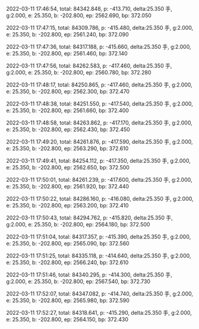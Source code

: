 2022-03-11 17:46:54, total: 84342.848, p: -413.710, delta:25.350 手, g:2.000, e: 25.350, b: -202.800, ep: 2562.690, bp: 372.050

2022-03-11 17:47:15, total: 84309.786, p: -415.480, delta:25.350 手, g:2.000, e: 25.350, b: -202.800, ep: 2561.240, bp: 372.090

2022-03-11 17:47:36, total: 84317.188, p: -415.660, delta:25.350 手, g:2.000, e: 25.350, b: -202.800, ep: 2561.460, bp: 372.140

2022-03-11 17:47:56, total: 84262.583, p: -417.460, delta:25.350 手, g:2.000, e: 25.350, b: -202.800, ep: 2560.780, bp: 372.280

2022-03-11 17:48:17, total: 84250.865, p: -417.460, delta:25.350 手, g:2.000, e: 25.350, b: -202.800, ep: 2562.300, bp: 372.470

2022-03-11 17:48:38, total: 84251.550, p: -417.540, delta:25.350 手, g:2.000, e: 25.350, b: -202.800, ep: 2561.660, bp: 372.400

2022-03-11 17:48:58, total: 84263.862, p: -417.170, delta:25.350 手, g:2.000, e: 25.350, b: -202.800, ep: 2562.430, bp: 372.450

2022-03-11 17:49:20, total: 84261.876, p: -417.590, delta:25.350 手, g:2.000, e: 25.350, b: -202.800, ep: 2563.290, bp: 372.610

2022-03-11 17:49:41, total: 84254.112, p: -417.350, delta:25.350 手, g:2.000, e: 25.350, b: -202.800, ep: 2562.650, bp: 372.500

2022-03-11 17:50:01, total: 84261.239, p: -417.600, delta:25.350 手, g:2.000, e: 25.350, b: -202.800, ep: 2561.920, bp: 372.440

2022-03-11 17:50:22, total: 84286.160, p: -416.080, delta:25.350 手, g:2.000, e: 25.350, b: -202.800, ep: 2563.200, bp: 372.410

2022-03-11 17:50:43, total: 84294.762, p: -415.820, delta:25.350 手, g:2.000, e: 25.350, b: -202.800, ep: 2564.180, bp: 372.500

2022-03-11 17:51:04, total: 84317.357, p: -415.390, delta:25.350 手, g:2.000, e: 25.350, b: -202.800, ep: 2565.090, bp: 372.560

2022-03-11 17:51:25, total: 84335.118, p: -414.640, delta:25.350 手, g:2.000, e: 25.350, b: -202.800, ep: 2566.240, bp: 372.610

2022-03-11 17:51:46, total: 84340.295, p: -414.300, delta:25.350 手, g:2.000, e: 25.350, b: -202.800, ep: 2567.540, bp: 372.730

2022-03-11 17:52:07, total: 84347.082, p: -414.740, delta:25.350 手, g:2.000, e: 25.350, b: -202.800, ep: 2565.980, bp: 372.590

2022-03-11 17:52:27, total: 84318.641, p: -415.290, delta:25.350 手, g:2.000, e: 25.350, b: -202.800, ep: 2564.150, bp: 372.430